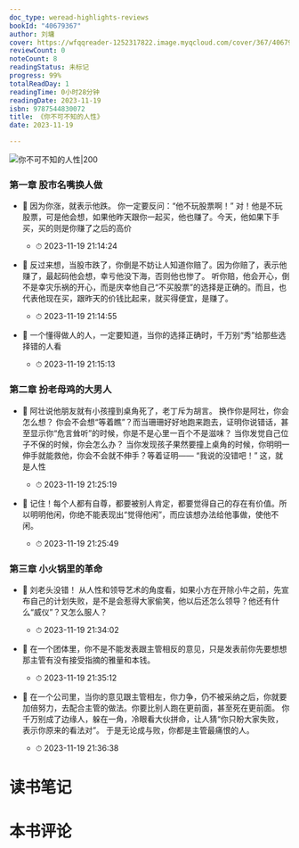 ```yaml
---
doc_type: weread-highlights-reviews
bookId: "40679367"
author: 刘墉
cover: https://wfqqreader-1252317822.image.myqcloud.com/cover/367/40679367/t7_40679367.jpg
reviewCount: 0
noteCount: 8
readingStatus: 未标记
progress: 99%
totalReadDay: 1
readingTime: 0小时28分钟
readingDate: 2023-11-19
isbn: 9787544830072
title: 《你不可不知的人性》
date: 2023-11-19

---
```


![ 你不可不知的人性|200](https://wfqqreader-1252317822.image.myqcloud.com/cover/367/40679367/t7_40679367.jpg)


### 第一章 股市名嘴换人做


- 📌 因为你涨，就表示他跌。
你一定要反问：“他不玩股票啊！”
对！他是不玩股票，可是他会想，如果他昨天跟你一起买，他也赚了。今天，他如果下手买，买的则是你赚了之后的高价 
    - ⏱ 2023-11-19 21:14:24 

- 📌 反过来想，当股市跌了，你倒是不妨让人知道你赔了。因为你赔了，表示他赚了，最起码他会想，幸亏他没下海，否则他也惨了。
听你赔，他会开心，倒不是幸灾乐祸的开心，而是庆幸他自己“不买股票”的选择是正确的。而且，也代表他现在买，跟昨天的价钱比起来，就买得便宜，是赚了。 
    - ⏱ 2023-11-19 21:14:55 

- 📌 一个懂得做人的人，一定要知道，当你的选择正确时，千万别“秀”给那些选择错的人看 
    - ⏱ 2023-11-19 21:15:13 
### 第二章 扮老母鸡的大男人


- 📌 阿壮说他朋友就有小孩撞到桌角死了，老丁斥为胡言。
换作你是阿壮，你会怎么想？
你会不会想“等着瞧”？而当珊珊好好地跑来跑去，证明你说错话，甚至显示你“危言耸听”的时候，你是不是心里一百个不是滋味？
当你发觉自己位子不保的时候，你会怎么办？
当你发现孩子果然要撞上桌角的时候，你明明一伸手就能救他，你会不会就不伸手？等着证明——
“我说的没错吧！”
这，就是人性 
    - ⏱ 2023-11-19 21:25:19 

- 📌 记住！每个人都有自尊，都要被别人肯定，都要觉得自己的存在有价值。所以明明他闲，你绝不能表现出“觉得他闲”，而应该想办法给他事做，使他不闲。 
    - ⏱ 2023-11-19 21:25:49 
### 第三章 小火锅里的革命


- 📌 刘老头没错！
从人性和领导艺术的角度看，如果小方在开除小牛之前，先宣布自己的计划失败，是不是会惹得大家偷笑，他以后还怎么领导？他还有什么“威仪”？又怎么服人？ 
    - ⏱ 2023-11-19 21:34:02 

- 📌 在一个团体里，你不是不能发表跟主管相反的意见，只是发表前你先要想想那主管有没有接受指摘的雅量和本钱。 
    - ⏱ 2023-11-19 21:35:12 

- 📌 在一个公司里，当你的意见跟主管相左，你力争，仍不被采纳之后，你就要加倍努力，去配合主管的做法。你要比别人跑在更前面，甚至死在更前面。
你千万别成了边缘人，躲在一角，冷眼看大伙拼命，让人猜“你只盼大家失败，表示你原来的看法对”。
于是无论成与败，你都是主管最痛恨的人。 
    - ⏱ 2023-11-19 21:36:38 

# 读书笔记


# 本书评论
